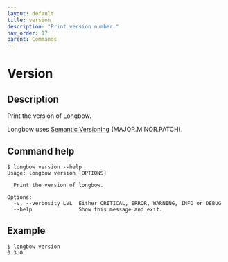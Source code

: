 ```yaml
---
layout: default
title: version
description: "Print version number."
nav_order: 17
parent: Commands
---
```


# Version

## Description

Print the version of Longbow.

Longbow uses [Semantic Versioning](https://semver.org/) (MAJOR.MINOR.PATCH).

## Command help

```shell
$ longbow version --help
Usage: longbow version [OPTIONS]

  Print the version of longbow.

Options:
  -v, --verbosity LVL  Either CRITICAL, ERROR, WARNING, INFO or DEBUG
  --help               Show this message and exit.
```

## Example

```shell
$ longbow version
0.3.0
```